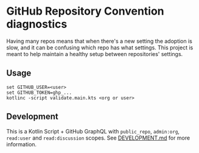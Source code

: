 # GitHub Repository Convention diagnostics

Having many repos means that when there's a new setting the adoption is slow, and it can be confusing which repo has what settings. This project is meant to help maintain a healthy setup between repositories' settings.

## Usage
```
set GITHUB_USER=<user>
set GITHUB_TOKEN=ghp_...
kotlinc -script validate.main.kts <org or user>
```

## Development

This is a Kotlin Script + GitHub GraphQL with `public_repo`, `admin:org`, `read:user` and `read:discussion` scopes.
See [DEVELOPMENT.md](../../docs/DEVELOPMENT.md) for more information.
